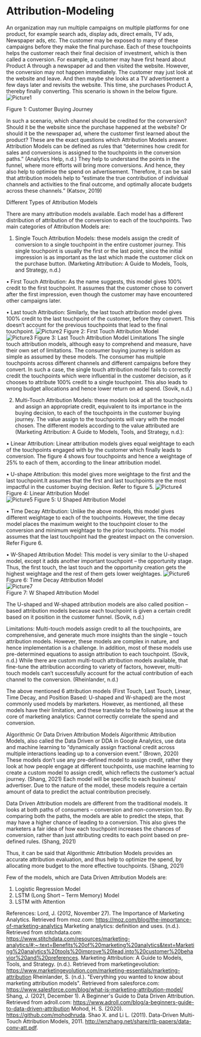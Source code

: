 # Attribution-Modeling
An organization may run multiple campaigns on multiple platforms for one product, for example search ads, display ads, direct emails, TV ads, Newspaper ads, etc. The customer may be exposed to many of these campaigns before they make the final purchase. Each of these touchpoints helps the customer reach their final decision of investment, which is then called a conversion.
For example, a customer may have first heard about Product A through a newspaper ad and then visited the website. However, the conversion may not happen immediately. The customer may just look at the website and leave. And then maybe she looks at a TV advertisement a few days later and revisits the website. This time, she purchases Product A, thereby finally converting. This scenario is shown in the below figure. 
![Picture1](https://user-images.githubusercontent.com/37044895/181918402-4a8acc0f-a5c7-42d0-b71e-f5fdbe289969.png)

Figure 1: Customer Buying Journey

In such a scenario, which channel should be credited for the conversion? Should it be the website since the purchase happened at the website? Or should it be the newspaper ad, where the customer first learned about the product? 
These are the exact questions which Attribution Models answer. 
Attribution Models can be defined as rules that “determines how credit for sales and conversions is assigned to the touchpoints in the conversion paths.” (Analytics Help, n.d.) They help to understand the points in the funnel, where more efforts will bring more conversions. And hence, they also help to optimise the spend on advertisement. 
Therefore, it can be said that attribution models help to “estimate the true contribution of individual channels and activities to the final outcome, and optimally allocate budgets across these channels.” (Katsov, 2019) 

Different Types of Attribution Models

There are many attribution models available. Each model has a different distribution of attribution of the conversion to each of the touchpoints. Two main categories of Attribution Models are: 
1.	Single Touch Attribution Models: these models assign the credit of conversion to a single touchpoint in the entire customer journey. This single touchpoint is usually the first or the last point, since the initial impression is as important as the last which made the customer click on the purchase button. (Marketing Attribution: A Guide to Models, Tools, and Strategy, n.d.)

•	First Touch Attribution: As the name suggests, this model gives 100% credit to the first touchpoint. It assumes that the customer chose to convert after the first impression, even though the customer may have encountered other campaigns later. 

•	Last touch Attribution: Similarly, the last touch attribution model gives 100% credit to the last touchpoint of the customer, before they convert. This doesn’t account for the previous touchpoints that lead to the final touchpoint. 
![Picture2](https://user-images.githubusercontent.com/37044895/181918417-79f588b0-10ca-4819-914e-37bc570cc4b0.png) 
Figure 2: First Touch Attribution Model	    
![Picture3](https://user-images.githubusercontent.com/37044895/181918429-cfb13a04-943e-4ff6-88d0-eaee9050ddf0.png)
Figure 3: Last Touch Attribution Model
Limitations
The single touch attribution models, although easy to comprehend and measure, have their own set of limitations. The consumer buying journey is seldom as simple as assumed by these models. The consumer has multiple touchpoints across different channels and different campaigns before they convert. In such a case, the single touch attribution model fails to correctly credit the touchpoints which were influential in the customer decision, as it chooses to attribute 100% credit to a single touchpoint. This also leads to wrong budget allocations and hence lower return on ad spend. (Sovik, n.d.)

2.	Multi-Touch Attribution Models: these models look at all the touchpoints and assign an appropriate credit, equivalent to its importance in the buying decision, to each of the touchpoints in the customer buying journey. The value assign to the touchpoints will vary with the model chosen. The different models according to the value attributed are (Marketing Attribution: A Guide to Models, Tools, and Strategy, n.d.): 

•	Linear Attribution: Linear attribution models gives equal weightage to each of the touchpoints engaged with by the customer which finally leads to conversion. The figure 4 shows four touchpoints and hence a weightage of 25% to each of them, according to the linear attribution model. 

•	U-shape Attribution: this model gives more weightage to the first and the last touchpoint.It assumes that the first and last touchpoints are the most impactful in the customer buying decision. Refer to figure 5.
![Picture4](https://user-images.githubusercontent.com/37044895/181918462-64765a7e-1253-44fa-b2dd-97cd611308c9.png)                                         
Figure 4: Linear Attribution Model   
![Picture5](https://user-images.githubusercontent.com/37044895/181918471-efaf6a1a-abbb-4d0f-ae0f-fd6183103177.png)
Figure 5: U Shaped Attribution Model

•	Time Decay Attribution: Unlike the above models, this model gives different weightage to each of the touchpoints. However, the time decay model places the maximum weight to the touchpoint closer to the conversion and minimum weightage to the prior touchpoints. This model assumes that the last touchpoint had the greatest impact on the conversion. Refer Figure 6. 

•	W-Shaped Attribution Model: This model is very similar to the U-shaped model, except it adds another important touchpoint – the opportunity stage. Thus, the first touch, the last touch and the opportunity creation gets the highest weightage and the rest of them gets lower weightages.
![Picture6](https://user-images.githubusercontent.com/37044895/181918483-b0bea8f0-6619-4dbc-bca6-e3d82c1a1562.png)
Figure 6: Time Decay Attribution Model	
![Picture7](https://user-images.githubusercontent.com/37044895/181918489-e270a510-629a-43e7-9ee7-e3a7af3d62f6.png)                  
Figure 7: W Shaped Attribution Model

The U-shaped and W-shaped attribution models are also called position – based attribution models because each touchpoint is given a certain credit based on it position in the customer funnel. (Sovik, n.d.)

Limitations:
Multi-touch models assign credit to all the touchpoints, are comprehensive, and generate much more insights than the single – touch attribution models. However, these models are complex in nature, and hence implementation is a challenge. In addition, most of these models use pre-determined equations to assign attribution to each touchpoint. (Sovik, n.d.) While there are custom multi-touch attribution models available, that fine-tune the attribution according to variety of factors, however, multi-touch models can’t successfully account for the actual contribution of each channel to the conversion.  (Rheinlander, n.d.)

The above mentioned 6 attribution models (First Touch, Last Touch, Linear, Time Decay, and Position Based: U-shaped and W-shaped) are the most commonly used models by marketers. However, as mentioned, all these models have their limitation, and these translate to the following issue at the core of marketing analytics: Cannot correctly correlate the spend and conversion. 

Algorithmic Or Data Driven Attribution Models
Algorithmic Attribution Models, also called the Data Driven or DDA in Google Analytics, use data and machine learning to “dynamically assign fractional credit across multiple interactions leading up to a conversion event.” (Brown, 2020) These models don’t use any pre-defined model to assign credit, rather they look at how people engage at different touchpoints, use machine learning to create a custom model to assign credit, which reflects the customer’s actual journey. (Shang, 2021) Each model will be specific to each business/ advertiser. Due to the nature of the model, these models require a certain amount of data to predict the actual contribution precisely. 

Data Driven Attribution models are different from the traditional models. It looks at both paths of consumers – conversion and non-conversion too. By comparing both the paths, the models are able to predict the steps, that may have a higher chance of leading to a conversion. This also gives the marketers a fair idea of how each touchpoint increases the chances of conversion, rather than just attributing credits to each point based on pre-defined rules. (Shang, 2021)

Thus, it can be said that Algorithmic Attribution Models provides an accurate attribution evaluation, and thus help to optimize the spend, by allocating more budget to the more effective touchpoints. (Shang, 2021)

Few of the models, which are Data Driven Attribution Models are:
1.	Logistic Regression Model
2.	LSTM (Long Short – Term Memory) Model
3.	LSTM with Attention

References:
Lord, J. (2012, November 27). The Importance of Marketing Analytics. Retrieved from moz.com: https://moz.com/blog/the-importance-of-marketing-analytics
Marketing analytics: definition and uses. (n.d.). Retrieved from stitchdata.com: https://www.stitchdata.com/resources/marketing-analytics/#:~:text=Benefits%20of%20marketing%20analytics&text=Marketing%20analytics%20tools%20improve%20lead,into%20customer%20behavior%20and%20preferences.
Marketing Attribution: A Guide to Models, Tools, and Strategy. (n.d.). Retrieved from marketingevolution: https://www.marketingevolution.com/marketing-essentials/marketing-attribution
Rheinlander, S. (n.d.). "Everything you wanted to know about marketing attribution models". Retrieved from salesforce.com: https://www.salesforce.com/blog/what-is-marketing-attribution-model/
Shang, J. (2021, December 1). A Beginner's Guide to Data Driven Attribution. Retrieved from adroll.com: https://www.adroll.com/blog/a-beginners-guide-to-data-driven-attribution
Mohod, H. S. (2020). https://github.com/mohodhruda. 
Shao X. and Li L. (2011). Data-Driven Multi-Touch Attribution Models, 2011. http://wnzhang.net/share/rtb-papers/data-conv-att.pdf.
